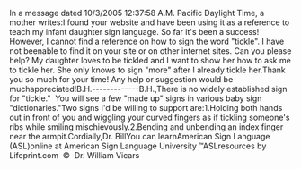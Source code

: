 In a message dated 10/3/2005 12:37:58 A.M. Pacific Daylight Time, a mother 
	writes:I found your website and have been using it as a reference to teach my 
	infant daughter sign language. So far it's been a success! However, I cannot 
	find a reference on how to sign the word "tickle". I have not beenable to find it on your site or on other internet sites. Can you please 
	help? My daughter loves to be tickled and I want to show her how to ask me 
	to tickle her. She only knows to sign "more" after I already tickle her.Thank you so much for your time! Any help or suggestion would be muchappreciated!B.H.-------------B.H.,There is no widely established sign for "tickle."  You will 
			see a few "made up" signs in various baby sign "dictionaries."Two signs I'd be willing to support are:1.Holding both hands out in front of you and wiggling your curved 
			fingers as if tickling someone's ribs while smiling mischievously.2.Bending and unbending an index finger near the armpit.Cordially,Dr. BillYou can learnAmerican Sign Language (ASL)online at American Sign Language University ™ASLresources by Lifeprint.com  ©  Dr. William Vicars